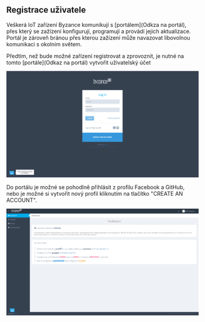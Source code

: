 ## Registrace uživatele

Veškerá IoT zařízení Byzance komunikují s [portálem](Odkza na portál), přes který se zažízení konfigurují, programují a provádí jejich aktualizace. Portál je zároveň bránou přes kterou zažízení může navazovat libovolnou komunikaci s okolním světem.

Předtím, než bude možné zařízení registrovat a zprovoznit, je nutné na tomto [portále](Odkaz na portál) vytvořit uživatelský účet

![](/images/zaciname/login.PNG)

Do portálu je možné se pohodlně přihlásit z profilu Facebook a GitHub, nebo je možné si vytvořit nový profil kliknutím na tlačítko "CREATE AN ACCOUNT".







![](/images/zaciname/dashboard.PNG)

